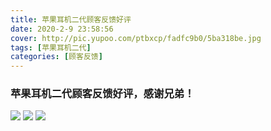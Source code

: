 ```yaml
---
title: 苹果耳机二代顾客反馈好评
date: 2020-2-9 23:58:56
cover: http://pic.yupoo.com/ptbxcp/fadfc9b0/5ba318be.jpg
tags: [苹果耳机二代]
categories: [顾客反馈]
---
```


###  苹果耳机二代顾客反馈好评，感谢兄弟！
![](http://pic.yupoo.com/ptbxcp/009f370b/f9bf0583.jpg)
![](http://pic.yupoo.com/ptbxcp/fadfc9b0/5ba318be.jpg)
![](http://pic.yupoo.com/ptbxcp/390ef58e/50228ed9.jpg)
